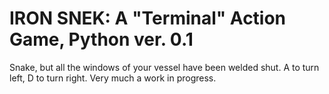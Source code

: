# IRON SNEK: A "Terminal" Action Game, Python ver. 0.1
Snake, but all the windows of your vessel have been welded shut.
A to turn left, D to turn right.
Very much a work in progress.
